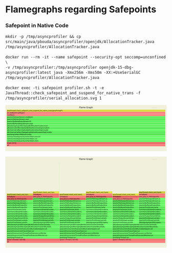# Flamegraphs regarding Safepoints


### Safepoint in Native Code

```
mkdir -p /tmp/asyncprofiler && cp src/main/java/pbouda/asyncprofiler/openjdk/AllocationTracker.java /tmp/asyncprofiler/AllocationTracker.java

docker run --rm -it --name safepoint --security-opt seccomp=unconfined \
-v /tmp/asyncprofiler:/tmp/asyncprofiler openjdk-15-dbg-asyncprofiler:latest java -Xmx256m -Xms50m -XX:+UseSerialGC /tmp/asyncprofiler/AllocationTracker.java

docker exec -ti safepoint profiler.sh -t -e JavaThread::check_safepoint_and_suspend_for_native_trans -f /tmp/asyncprofiler/serial_allocation.svg 1
```

![SAFEPOINT_NATIVE](safepoint_native.svg)

![SAFEPOINT_CHECK_AND_POLLING](safepoint_check_and_handle_polling_excpetion.svg)